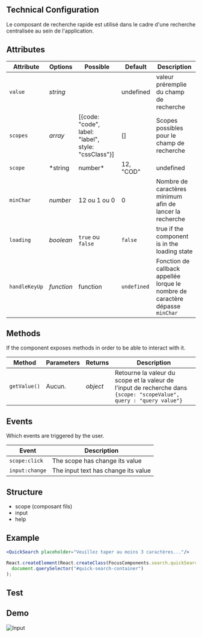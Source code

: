 ## Technical Configuration

Le composant de recherche rapide est utilisé dans le cadre d'une recherche centralisée au sein de l'application.


## Attributes

Attribute     | Options     | Possible               | Default       | Description
---           | ---         | ---                    | ---           | ---
`value`        | *string*   |                        | undefined     | valeur préremplie du champ de recherche
`scopes`        | *array*   | [{code: "code", label: "label", style: "cssClass"}] | []| Scopes possibles pour le champ de recherche
`scope`        | *string | number*   | 12, "COD"     | undefined     | valeur du scope sélectionné si ce dernier existe
`minChar`        | *number* | 12 ou 1 ou 0          | 0       | Nombre de caractères minimum afin de lancer la recherche
`loading`        | *boolean*   |    `true` ou `false`                   | `false`    | true if the component is in the loading state
`handleKeyUp`        | *function*   |    function                   | `undefined`    | Fonction de callback appellée lorque le nombre de caractère dépasse `minChar`


## Methods

If the component exposes methods in order to be able to interact with it.

Method         | Parameters   | Returns      | Description
---            | ---          | ---          | ---
`getValue()`   | Aucun.        | *object*     |Retourne la valeur du scope et la valeur de l'input de recherche dans `{scope: "scopeValue", query : "query value"}`

## Events

Which events are triggered by the user.

Event         | Description
---           | ---
`scope:click`      | The scope has change its value
`input:change`      | The input text has change its value

## Structure
- scope (composant fils)
- input
- help

## Example
```jsx
<QuickSearch placeholder="Veuillez taper au moins 3 caractères..."/>
```
```javascript
React.createElement(React.createClass(FocusComponents.search.quickSearch)),
  document.querySelector("#quick-search-container")
);
```


## Test

## Demo
![Input](http://images.ientrymail.com/webpronews/article_pics/html-speech-input.jpg)
